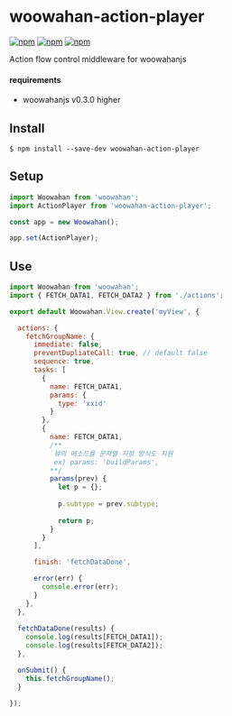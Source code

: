 # woowahan-action-player

[![npm](https://img.shields.io/npm/v/woowahan-action-player.svg?style=flat-square)]()
[![npm](https://img.shields.io/npm/dm/woowahan-action-player.svg?style=flat-square)]()
[![npm](https://img.shields.io/npm/l/woowahan-action-player.svg?style=flat-square)]()

Action flow control middleware for woowahanjs

#### requirements

* woowahanjs v0.3.0 higher

## Install

```
$ npm install --save-dev woowahan-action-player
```

## Setup

```javascript
import Woowahan from 'woowahan';
import ActionPlayer from 'woowahan-action-player';

const app = new Woowahan();

app.set(ActionPlayer);

```

## Use

```javascript
import Woowahan from 'woowahan';
import { FETCH_DATA1, FETCH_DATA2 } from './actions';

export default Woowahan.View.create('myView', {

  actions: {
    fetchGroupName: {
      immediate: false,
      preventDupliateCall: true, // default false 
      sequence: true,
      tasks: [
        {
          name: FETCH_DATA1,
          params: {
            type: 'xxid'
          }
        },
        {
          name: FETCH_DATA1,
          /**
           뷰의 메소드를 문자열 지정 방식도 지원
           ex) params: 'buildParams', 
          **/
          params(prev) {
            let p = {};
            
            p.subtype = prev.subtype;
            
            return p;
          }
        }
      ],

      finish: 'fetchDataDone',

      error(err) {
        console.error(err);
      }
    },
  },
  
  fetchDataDone(results) {
    console.log(results[FETCH_DATA1]);
    console.log(results[FETCH_DATA2]);
  },

  onSubmit() {
    this.fetchGroupName();
  }

});

```
